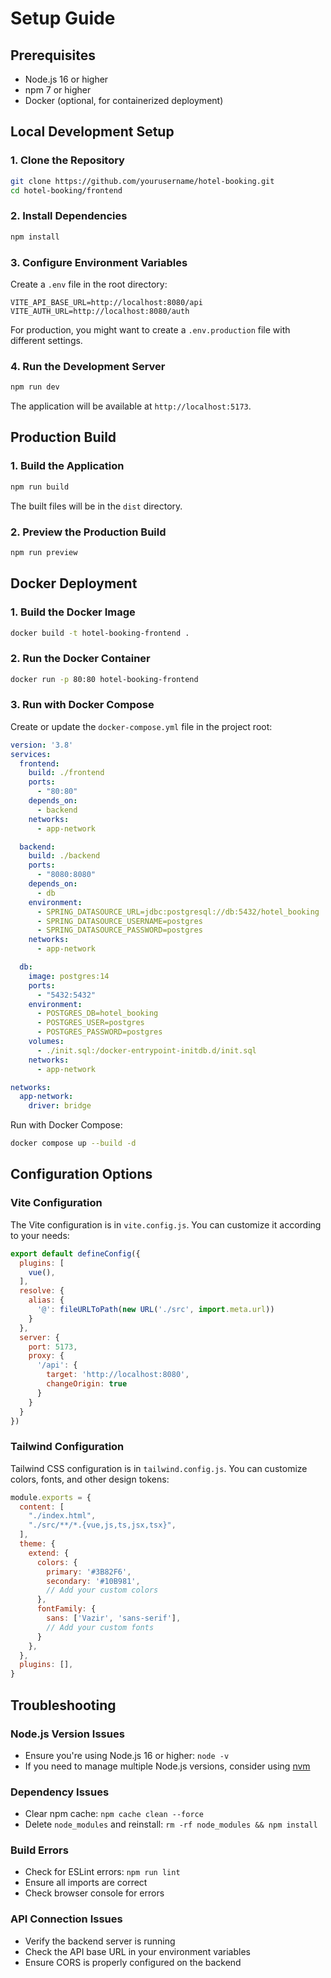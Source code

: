 # Setup Guide

## Prerequisites
- Node.js 16 or higher
- npm 7 or higher
- Docker (optional, for containerized deployment)

## Local Development Setup

### 1. Clone the Repository
```bash
git clone https://github.com/yourusername/hotel-booking.git
cd hotel-booking/frontend
```

### 2. Install Dependencies
```bash
npm install
```

### 3. Configure Environment Variables
Create a `.env` file in the root directory:

```
VITE_API_BASE_URL=http://localhost:8080/api
VITE_AUTH_URL=http://localhost:8080/auth
```

For production, you might want to create a `.env.production` file with different settings.

### 4. Run the Development Server
```bash
npm run dev
```

The application will be available at `http://localhost:5173`.

## Production Build

### 1. Build the Application
```bash
npm run build
```

The built files will be in the `dist` directory.

### 2. Preview the Production Build
```bash
npm run preview
```

## Docker Deployment

### 1. Build the Docker Image
```bash
docker build -t hotel-booking-frontend .
```

### 2. Run the Docker Container
```bash
docker run -p 80:80 hotel-booking-frontend
```

### 3. Run with Docker Compose
Create or update the `docker-compose.yml` file in the project root:

```yaml
version: '3.8'
services:
  frontend:
    build: ./frontend
    ports:
      - "80:80"
    depends_on:
      - backend
    networks:
      - app-network

  backend:
    build: ./backend
    ports:
      - "8080:8080"
    depends_on:
      - db
    environment:
      - SPRING_DATASOURCE_URL=jdbc:postgresql://db:5432/hotel_booking
      - SPRING_DATASOURCE_USERNAME=postgres
      - SPRING_DATASOURCE_PASSWORD=postgres
    networks:
      - app-network

  db:
    image: postgres:14
    ports:
      - "5432:5432"
    environment:
      - POSTGRES_DB=hotel_booking
      - POSTGRES_USER=postgres
      - POSTGRES_PASSWORD=postgres
    volumes:
      - ./init.sql:/docker-entrypoint-initdb.d/init.sql
    networks:
      - app-network

networks:
  app-network:
    driver: bridge
```

Run with Docker Compose:
```bash
docker compose up --build -d 
```

## Configuration Options

### Vite Configuration
The Vite configuration is in `vite.config.js`. You can customize it according to your needs:

```javascript
export default defineConfig({
  plugins: [
    vue(),
  ],
  resolve: {
    alias: {
      '@': fileURLToPath(new URL('./src', import.meta.url))
    }
  },
  server: {
    port: 5173,
    proxy: {
      '/api': {
        target: 'http://localhost:8080',
        changeOrigin: true
      }
    }
  }
})
```

### Tailwind Configuration
Tailwind CSS configuration is in `tailwind.config.js`. You can customize colors, fonts, and other design tokens:

```javascript
module.exports = {
  content: [
    "./index.html",
    "./src/**/*.{vue,js,ts,jsx,tsx}",
  ],
  theme: {
    extend: {
      colors: {
        primary: '#3B82F6',
        secondary: '#10B981',
        // Add your custom colors
      },
      fontFamily: {
        sans: ['Vazir', 'sans-serif'],
        // Add your custom fonts
      }
    },
  },
  plugins: [],
}
```

## Troubleshooting

### Node.js Version Issues
- Ensure you're using Node.js 16 or higher: `node -v`
- If you need to manage multiple Node.js versions, consider using [nvm](https://github.com/nvm-sh/nvm)

### Dependency Issues
- Clear npm cache: `npm cache clean --force`
- Delete `node_modules` and reinstall: `rm -rf node_modules && npm install`

### Build Errors
- Check for ESLint errors: `npm run lint`
- Ensure all imports are correct
- Check browser console for errors

### API Connection Issues
- Verify the backend server is running
- Check the API base URL in your environment variables
- Ensure CORS is properly configured on the backend